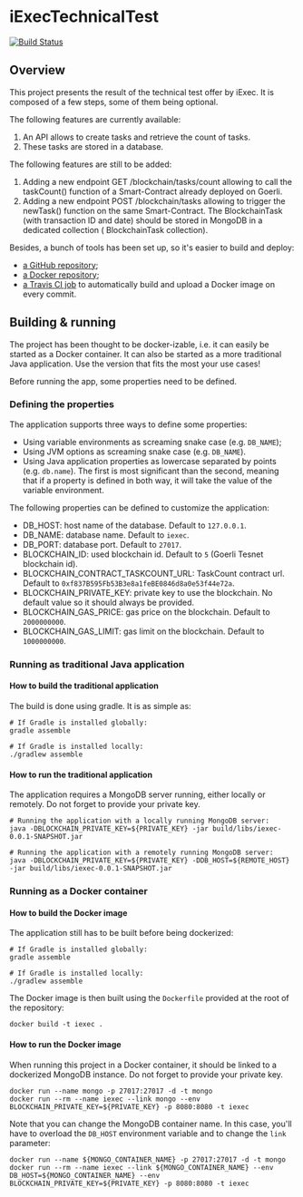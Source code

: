 # iExecTechnicalTest

[![Build Status](https://travis-ci.com/Abrikot/iExecTechnicalTest.svg?branch=master)](https://travis-ci.com/Abrikot/iExecTechnicalTest)

## Overview

This project presents the result of the technical test offer by iExec. It is composed of a few steps, some of them being
optional.

The following features are currently available:

1. An API allows to create tasks and retrieve the count of tasks.
2. These tasks are stored in a database.

The following features are still to be added:

1. Adding a new endpoint GET /blockchain/tasks/count allowing to call the taskCount() function of a Smart-Contract
   already deployed on Goerli.
2. Adding a new endpoint POST /blockchain/tasks allowing to trigger the newTask() function on the same Smart-Contract.
   The BlockchainTask (with transaction ID and date) should be stored in MongoDB in a dedicated collection (
   BlockchainTask collection).

Besides, a bunch of tools has been set up, so it's easier to build and deploy:

- [a GitHub repository](https://github.com/Abrikot/iExecTechnicalTest);
- [a Docker repository](https://hub.docker.com/r/abrikot/iexec-technical-test/tags?page=1&ordering=last_updated);
- [a Travis CI job](https://travis-ci.com/github/Abrikot/iExecTechnicalTest) to automatically build and upload a Docker
  image on every commit.

## Building & running

The project has been thought to be docker-izable, i.e. it can easily be started as a Docker container. It can also be
started as a more traditional Java application. Use the version that fits the most your use cases!

Before running the app, some properties need to be defined.

### Defining the properties

The application supports three ways to define some properties:

- Using variable environments as screaming snake case (e.g. `DB_NAME`);
- Using JVM options as screaming snake case (e.g. `DB_NAME`).
- Using Java application properties as lowercase separated by points (e.g. `db.name`). The first is most significant
  than the second, meaning that if a property is defined in both way, it will take the value of the variable
  environment.

The following properties can be defined to customize the application:

- DB_HOST: host name of the database. Default to `127.0.0.1`.
- DB_NAME: database name. Default to `iexec`.
- DB_PORT: database port. Default to `27017`.
- BLOCKCHAIN_ID: used blockchain id. Default to `5` (Goerli Tesnet blockchain id).
- BLOCKCHAIN_CONTRACT_TASKCOUNT_URL: TaskCount contract url. Default to `0xf837B595Fb53B3e8a1feBE0846d8a0e53f44e72a`.
- BLOCKCHAIN_PRIVATE_KEY: private key to use the blockchain. No default value so it should always be provided.
- BLOCKCHAIN_GAS_PRICE: gas price on the blockchain. Default to `2000000000`.
- BLOCKCHAIN_GAS_LIMIT: gas limit on the blockchain. Default to `1000000000`.

### Running as traditional Java application

#### How to build the traditional application

The build is done using gradle. It is as simple as:

```shell
# If Gradle is installed globally:
gradle assemble

# If Gradle is installed locally:
./gradlew assemble
```

#### How to run the traditional application

The application requires a MongoDB server running, either locally or remotely. Do not forget to provide your private
key.

```shell
# Running the application with a locally running MongoDB server:
java -DBLOCKCHAIN_PRIVATE_KEY=${PRIVATE_KEY} -jar build/libs/iexec-0.0.1-SNAPSHOT.jar

# Running the application with a remotely running MongoDB server:
java -DBLOCKCHAIN_PRIVATE_KEY=${PRIVATE_KEY} -DDB_HOST=${REMOTE_HOST} -jar build/libs/iexec-0.0.1-SNAPSHOT.jar
```

### Running as a Docker container

#### How to build the Docker image

The application still has to be built before being dockerized:

```shell
# If Gradle is installed globally:
gradle assemble

# If Gradle is installed locally:
./gradlew assemble
```

The Docker image is then built using the `Dockerfile` provided at the root of the repository:

```shell
docker build -t iexec .
```

#### How to run the Docker image

When running this project in a Docker container, it should be linked to a dockerized MongoDB instance. Do not forget to
provide your private key.

```shell
docker run --name mongo -p 27017:27017 -d -t mongo
docker run --rm --name iexec --link mongo --env BLOCKCHAIN_PRIVATE_KEY=${PRIVATE_KEY} -p 8080:8080 -t iexec
```

Note that you can change the MongoDB container name. In this case, you'll have to overload the `DB_HOST` environment
variable and to change the `link` parameter:

```shell
docker run --name ${MONGO_CONTAINER_NAME} -p 27017:27017 -d -t mongo
docker run --rm --name iexec --link ${MONGO_CONTAINER_NAME} --env DB_HOST=${MONGO_CONTAINER_NAME} --env BLOCKCHAIN_PRIVATE_KEY=${PRIVATE_KEY} -p 8080:8080 -t iexec
```